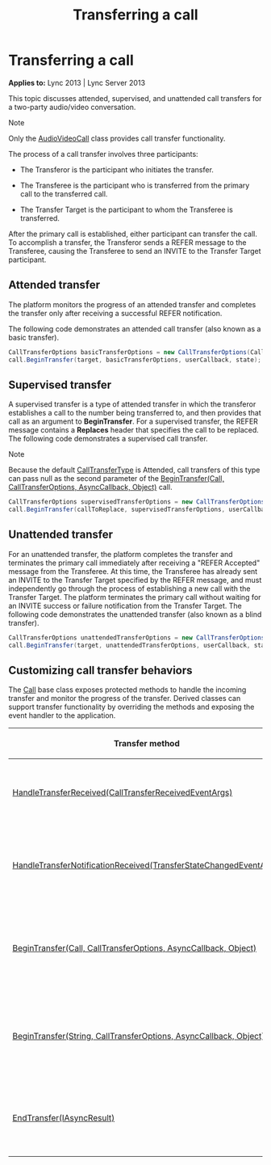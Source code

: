 ﻿---
title: Transferring a call
TOCTitle: Transferring a call
ms:assetid: 0ad597a8-d002-4708-9879-f7335a5f02f5
ms:mtpsurl: https://msdn.microsoft.com/en-us/library/Dn465979(v=office.15)
ms:contentKeyID: 57102770
ms.date: 07/25/2014
mtps_version: v=office.15
dev_langs:
- csharp
---

# Transferring a call


**Applies to:** Lync 2013 | Lync Server 2013

 

This topic discusses attended, supervised, and unattended call transfers for a two-party audio/video conversation.


> [!NOTE]
> <P>Only the <A href="https://msdn.microsoft.com/en-us/library/hh383901(v=office.15)">AudioVideoCall</A> class provides call transfer functionality.</P>



The process of a call transfer involves three participants:

- The Transferor is the participant who initiates the transfer.

- The Transferee is the participant who is transferred from the primary call to the transferred call.

- The Transfer Target is the participant to whom the Transferee is transferred.

After the primary call is established, either participant can transfer the call. To accomplish a transfer, the Transferor sends a REFER message to the Transferee, causing the Transferee to send an INVITE to the Transfer Target participant.

## Attended transfer

The platform monitors the progress of an attended transfer and completes the transfer only after receiving a successful REFER notification.

The following code demonstrates an attended call transfer (also known as a basic transfer).

```csharp
CallTransferOptions basicTransferOptions = new CallTransferOptions(CallTransferType.Attended);
call.BeginTransfer(target, basicTransferOptions, userCallback, state);
```

## Supervised transfer

A supervised transfer is a type of attended transfer in which the transferor establishes a call to the number being transferred to, and then provides that call as an argument to **BeginTransfer**. For a supervised transfer, the REFER message contains a **Replaces** header that specifies the call to be replaced. The following code demonstrates a supervised call transfer.


> [!NOTE]
> <P>Because the default <A href="https://msdn.microsoft.com/en-us/library/hh381449(v=office.15)">CallTransferType</A> is Attended, call transfers of this type can pass null as the second parameter of the <A href="https://msdn.microsoft.com/en-us/library/hh385216(v=office.15)">BeginTransfer(Call, CallTransferOptions, AsyncCallback, Object)</A> call.</P>



```csharp
CallTransferOptions supervisedTransferOptions = new CallTransferOptions(CallTransferType.Attended);
call.BeginTransfer(callToReplace, supervisedTransferOptions, userCallback, state);
```

## Unattended transfer

For an unattended transfer, the platform completes the transfer and terminates the primary call immediately after receiving a "REFER Accepted" message from the Transferee. At this time, the Transferee has already sent an INVITE to the Transfer Target specified by the REFER message, and must independently go through the process of establishing a new call with the Transfer Target. The platform terminates the primary call without waiting for an INVITE success or failure notification from the Transfer Target. The following code demonstrates the unattended transfer (also known as a blind transfer).

```csharp
CallTransferOptions unattendedTransferOptions = new CallTransferOptions(CallTransferType.UnAttended);
call.BeginTransfer(target, unattendedTransferOptions, userCallback, state);
```

## Customizing call transfer behaviors

The [Call](https://msdn.microsoft.com/en-us/library/hh384235\(v=office.15\)) base class exposes protected methods to handle the incoming transfer and monitor the progress of the transfer. Derived classes can support transfer functionality by overriding the methods and exposing the event handler to the application.

<table>
<colgroup>
<col style="width: 50%" />
<col style="width: 50%" />
</colgroup>
<thead>
<tr class="header">
<th><p>Transfer method</p></th>
<th><p>Description</p></th>
</tr>
</thead>
<tbody>
<tr class="odd">
<td><p><a href="https://msdn.microsoft.com/en-us/library/hh381395(v=office.15)">HandleTransferReceived(CallTransferReceivedEventArgs)</a></p></td>
<td><p>Handles a transfer received event in a class derived from the <strong>Call</strong> class.</p>
<p>protected abstract void HandleTransferReceived(CallTransferReceivedData e)</p></td>
</tr>
<tr class="even">
<td><p><a href="https://msdn.microsoft.com/en-us/library/hh366035(v=office.15)">HandleTransferNotificationReceived(TransferStateChangedEventArgs)</a></p></td>
<td><p>Handles a transfer notification received event in a class derived from the <strong>Call</strong> class.</p>
<p>protected abstract void HandleTransferNotification(ReferStateChangedEventArgs e)</p></td>
</tr>
<tr class="odd">
<td><p><a href="https://msdn.microsoft.com/en-us/library/hh385216(v=office.15)">BeginTransfer(Call, CallTransferOptions, AsyncCallback, Object)</a></p></td>
<td><p>Initiates a transfer request to the remote participant of the current call to replace an existing call in Attended mode.</p>
<p>protected IAsyncResult BeginTransfer(Call callToReplace, CallTransferOptions callTransferOptions, AsyncCallback userCallback, object state)</p></td>
</tr>
<tr class="even">
<td><p><a href="https://msdn.microsoft.com/en-us/library/hh365622(v=office.15)">BeginTransfer(String, CallTransferOptions, AsyncCallback, Object)</a></p></td>
<td><p>Initiates a transfer request to the remote participant to transfer the given transfer target in Attended or Unattended mode.</p>
<p>protected IAsyncResult BeginTransfer(string targetUri, CallTransferOptions callTransferOptions, AsyncCallback userCallback, object state)</p></td>
</tr>
<tr class="odd">
<td><p><a href="https://msdn.microsoft.com/en-us/library/hh382131(v=office.15)">EndTransfer(IAsyncResult)</a></p></td>
<td><p>Determines whether the corresponding transfer operation completed successfully.</p>
<p>This method waits if the operation has not yet completed.</p>
<p>CallMessageData EndTransfer(IAsyncResult)</p></td>
</tr>
</tbody>
</table>

